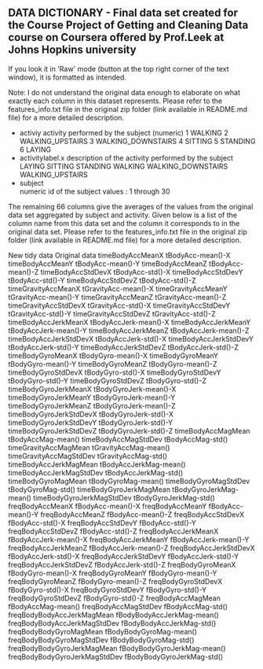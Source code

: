 ## DATA DICTIONARY - Final data set created for the Course Project of Getting and Cleaning Data course on Coursera offered by Prof.Leek at Johns Hopkins university

If you look it in 'Raw' mode (button at the top right corner of the text window), it is formatted as intended. 

Note: I do not understand the original data enough to elaborate on what exactly each column in this dataset represents. Please refer to the features_info.txt file in the original zip folder (link available in README.md file) for a more detailed description.

* activiy 
	activity performed by the subject (numeric)
	1 WALKING
	2 WALKING_UPSTAIRS
	3 WALKING_DOWNSTAIRS
	4 SITTING
	5 STANDING
	6 LAYING
* activitylabel.x
	description of the activity performed by the subject
	LAYING
	SITTING
	STANDING
	WALKING
	WALKING_DOWNSTAIRS
	WALKING_UPSTAIRS
* subject	
	numeric id of the subject 
	values : 1 through 30

The remaining 66 columns give the averages of the values from the original data set aggregated by subject and activity.
Given below is a list of the column name from this data set and the column it corresponds to in the original data set. 
Please refer to the features_info.txt file in the original zip folder (link available in README.md file) for a more detailed description.

New tidy data	Original data
timeBodyAccMeanX	tBodyAcc-mean()-X
timeBodyAccMeanY	tBodyAcc-mean()-Y
timeBodyAccMeanZ	tBodyAcc-mean()-Z
timeBodyAccStdDevX	tBodyAcc-std()-X
timeBodyAccStdDevY	tBodyAcc-std()-Y
timeBodyAccStdDevZ	tBodyAcc-std()-Z
timeGravityAccMeanX	tGravityAcc-mean()-X
timeGravityAccMeanY	tGravityAcc-mean()-Y
timeGravityAccMeanZ	tGravityAcc-mean()-Z
timeGravityAccStdDevX	tGravityAcc-std()-X
timeGravityAccStdDevY	tGravityAcc-std()-Y
timeGravityAccStdDevZ	tGravityAcc-std()-Z
timeBodyAccJerkMeanX	tBodyAccJerk-mean()-X
timeBodyAccJerkMeanY	tBodyAccJerk-mean()-Y
timeBodyAccJerkMeanZ	tBodyAccJerk-mean()-Z
timeBodyAccJerkStdDevX	tBodyAccJerk-std()-X
timeBodyAccJerkStdDevY	tBodyAccJerk-std()-Y
timeBodyAccJerkStdDevZ	tBodyAccJerk-std()-Z
timeBodyGyroMeanX	tBodyGyro-mean()-X
timeBodyGyroMeanY	tBodyGyro-mean()-Y
timeBodyGyroMeanZ	tBodyGyro-mean()-Z
timeBodyGyroStdDevX	tBodyGyro-std()-X
timeBodyGyroStdDevY	tBodyGyro-std()-Y
timeBodyGyroStdDevZ	tBodyGyro-std()-Z
timeBodyGyroJerkMeanX	tBodyGyroJerk-mean()-X
timeBodyGyroJerkMeanY	tBodyGyroJerk-mean()-Y
timeBodyGyroJerkMeanZ	tBodyGyroJerk-mean()-Z
timeBodyGyroJerkStdDevX	tBodyGyroJerk-std()-X
timeBodyGyroJerkStdDevY	tBodyGyroJerk-std()-Y
timeBodyGyroJerkStdDevZ	tBodyGyroJerk-std()-Z
timeBodyAccMagMean	tBodyAccMag-mean()
timeBodyAccMagStdDev	tBodyAccMag-std()
timeGravityAccMagMean	tGravityAccMag-mean()
timeGravityAccMagStdDev	tGravityAccMag-std()
timeBodyAccJerkMagMean	tBodyAccJerkMag-mean()
timeBodyAccJerkMagStdDev	tBodyAccJerkMag-std()
timeBodyGyroMagMean	tBodyGyroMag-mean()
timeBodyGyroMagStdDev	tBodyGyroMag-std()
timeBodyGyroJerkMagMean	tBodyGyroJerkMag-mean()
timeBodyGyroJerkMagStdDev	tBodyGyroJerkMag-std()
freqBodyAccMeanX	fBodyAcc-mean()-X
freqBodyAccMeanY	fBodyAcc-mean()-Y
freqBodyAccMeanZ	fBodyAcc-mean()-Z
freqBodyAccStdDevX	fBodyAcc-std()-X
freqBodyAccStdDevY	fBodyAcc-std()-Y
freqBodyAccStdDevZ	fBodyAcc-std()-Z
freqBodyAccJerkMeanX	fBodyAccJerk-mean()-X
freqBodyAccJerkMeanY	fBodyAccJerk-mean()-Y
freqBodyAccJerkMeanZ	fBodyAccJerk-mean()-Z
freqBodyAccJerkStdDevX	fBodyAccJerk-std()-X
freqBodyAccJerkStdDevY	fBodyAccJerk-std()-Y
freqBodyAccJerkStdDevZ	fBodyAccJerk-std()-Z
freqBodyGyroMeanX	fBodyGyro-mean()-X
freqBodyGyroMeanY	fBodyGyro-mean()-Y
freqBodyGyroMeanZ	fBodyGyro-mean()-Z
freqBodyGyroStdDevX	fBodyGyro-std()-X
freqBodyGyroStdDevY	fBodyGyro-std()-Y
freqBodyGyroStdDevZ	fBodyGyro-std()-Z
freqBodyAccMagMean	fBodyAccMag-mean()
freqBodyAccMagStdDev	fBodyAccMag-std()
freqBodyBodyAccJerkMagMean	fBodyBodyAccJerkMag-mean()
freqBodyBodyAccJerkMagStdDev	fBodyBodyAccJerkMag-std()
freqBodyBodyGyroMagMean	fBodyBodyGyroMag-mean()
freqBodyBodyGyroMagStdDev	fBodyBodyGyroMag-std()
freqBodyBodyGyroJerkMagMean	fBodyBodyGyroJerkMag-mean()
freqBodyBodyGyroJerkMagStdDev	fBodyBodyGyroJerkMag-std()


